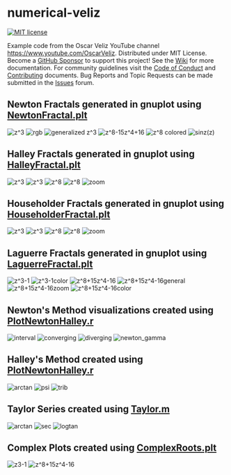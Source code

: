 # numerical-veliz
[![MIT license](http://img.shields.io/badge/license-MIT-brightgreen.svg)](http://opensource.org/licenses/MIT)

Example code from the Oscar Veliz YouTube channel <https://www.youtube.com/OscarVeliz>.
Distributed under MIT License.
Become a [GitHub Sponsor](https://github.com/sponsors/osveliz) to support this project!
See the [Wiki](https://github.com/osveliz/numerical-veliz/wiki) for more documentation.
For community guidelines visit the [Code of Conduct](/.github/CODE_OF_CONDUCT.md) and [Contributing](/.github/CONTRIBUTING.md) documents.
Bug Reports and Topic Requests can be made submitted in the [Issues](https://github.com/osveliz/numerical-veliz/issues) forum.

## Newton Fractals generated in gnuplot using [NewtonFractal.plt](https://github.com/osveliz/numerical-veliz/tree/master/src/rootfinding/NewtonFractal.plt)
![z^3](photos/NewtonFractal/zcube1.png)
![rgb](photos/NewtonFractal/z3/RGB.png)
![generalized z^3](photos/NewtonFractal/zcube8.png)
![z^8-15z^4+16](photos/NewtonFractal/z8-1.png)
![z^8 colored](photos/NewtonFractal/z8/z8.png)
![sinz(z)](photos/NewtonFractal/sin3.png)

## Halley Fractals generated in gnuplot using [HalleyFractal.plt](https://github.com/osveliz/numerical-veliz/tree/master/src/rootfinding/HalleyFractal.plt)
![z^3](photos/HalleyFractal/z3-1.png)
![z^3](photos/HalleyFractal/z3-1(color).png)
![z^8](photos/HalleyFractal/z8+15z4-16.png)
![z^8](photos/HalleyFractal/z8+15z4-16(color).png)
![zoom](photos/HalleyFractal/z8+15z4-16halfhalfizoom.png)

## Householder Fractals generated in gnuplot using [HouseholderFractal.plt](https://github.com/osveliz/numerical-veliz/tree/master/src/rootfinding/HouseholderFractal.plt)
![z^3](photos/HouseholderFractal/z3-1.png)
![z^3](photos/HouseholderFractal/z3-1color.png)
![z^8](photos/HouseholderFractal/z8+15z4-16.png)
![z^8](photos/HouseholderFractal/z8+15z4-16color.png)
![zoom](photos/HouseholderFractal/z8+15z4-16zoom0001.png)

## Laguerre Fractals generated in gnuplot using [LaguerreFractal.plt](https://github.com/osveliz/numerical-veliz/tree/master/src/rootfinding/LaguerreFractal.plt)
![z^3-1](photos/LaguerreFractal/z3-1halfhalfi.png)
![z^3-1color](photos/LaguerreFractal/z3-1(color).png)
![z^8+15z^4-16](photos/LaguerreFractal/z8+15z4-16.png)
![z^8+15z^4-16general](photos/LaguerreFractal/z8+15z4-16halfhalfi.png)
![z^8+15z^4-16zoom](photos/LaguerreFractal/z8+15z4-16(zoom).png)
![z^8+15z^4-16color](photos/LaguerreFractal/z8+15z4-16(colored).png)

## Newton's Method visualizations created using [PlotNewtonHalley.r](https://github.com/osveliz/numerical-veliz/tree/master/src/rootfinding/PlotNewtonHalley.r)
![interval](photos/NewtonInterval/basic_interval.svg)
![converging](photos/NewtonInterval/newton_converge.svg)
![diverging](photos/NewtonInterval/newton_diverge.svg)
![newton_gamma](photos/NewtonInterval/wide_newton.svg)

## Halley's Method created using [PlotNewtonHalley.r](https://github.com/osveliz/numerical-veliz/tree/master/src/rootfinding/PlotNewtonHalley.r)
![arctan](photos/HalleyPlot/arctan.svg)
![psi](photos/HalleyPlot/x^2-x-1.svg)
![trib](photos/HalleyPlot/x^3-x^2-x-1.svg)

## Taylor Series created using [Taylor.m](https://github.com/osveliz/numerical-veliz/tree/master/src/Series/Taylor.m)
![arctan](photos/TaylorSeries/atan.svg)
![sec](photos/TaylorSeries/sec.svg)
![logtan](photos/TaylorSeries/logtanxo2ppio4.svg)

## Complex Plots created using [ComplexRoots.plt](https://github.com/osveliz/numerical-veliz/blob/master/src/rootfinding/ComplexRoots.plt)
![z3-1](photos/ComplexRoots/z3-1.png)
![z^8+15z^4-16](photos/ComplexRoots/z8%2B15z4-15.png)


